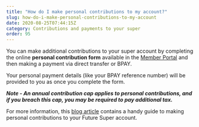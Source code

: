 ```yaml
---
title: "How do I make personal contributions to my account?"
slug: how-do-i-make-personal-contributions-to-my-account
date: 2020-08-25T07:44:15Z
category: Contributions and payments to your super
order: 95
---
```


You can make additional contributions to your super account by completing the online **personal contribution form** available in the [Member Portal](https://portal.myfuturesuper.com.au) and then making a payment via direct transfer or BPAY.

Your personal payment details (like your BPAY reference number) will be provided to you as once you complete the form.

_**Note - An annual contribution cap applies to personal contributions, and if you breach this cap, you may be required to pay additional tax.**_ 

For more information, this [blog article](https://www.myfuturesuper.com.au/blog/boosting-your-super-with-personal-contributions) contains a handy guide to making personal contributions to your Future Super account.
